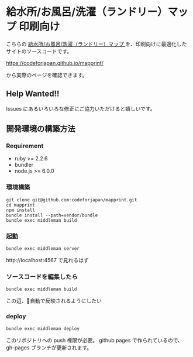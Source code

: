 給水所/お風呂/洗濯（ランドリー）マップ 印刷向け
===

こちらの [給水所/お風呂/洗濯（ランドリー）マップ ](https://www.google.com/maps/d/u/0/viewer?mid=17BQwZDvJhDQ9OKZfakI-2PsyIaGdDtRx&ll=34.395888541511006%2C132.9701334&z=11
) を、印刷向けに最適化したサイトのソースコードです。

https://codeforjapan.github.io/mapprint/

から実際のページを確認できます。



## Help Wanted!!

Issues にあるいろいろな修正にご協力いただけると嬉しいです。

## 開発環境の構築方法

### Requirement

- ruby >= 2.2.6
- bundler
- node.js >= 6.0.0

### 環境構築

```
git clone git@github.com:codeforjapan/mapprint.git
cd mapprint
npm install
bundle install --path=vendor/bundle
bundle exec middleman build
```

### 起動

```
bundle exec middleman server
```
http://localhost:4567 で見れるはず

### ソースコードを編集したら
```
bundle exec middleman build
```
この辺、自動で反映されるようにしたい

### deploy
```
bundle exec middleman deploy
```

このリポジトリへの push 権限が必要。
github pages で作られているので、gh-pages ブランチが更新されます。
